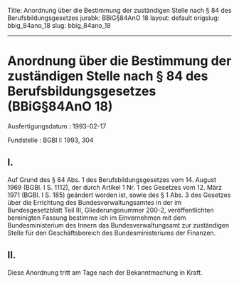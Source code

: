Title: Anordnung über die Bestimmung der zuständigen Stelle nach § 84 des Berufsbildungsgesetzes
jurabk: BBiG§84AnO 18
layout: default
origslug: bbig_84ano_18
slug: bbig_84ano_18

---

# Anordnung über die Bestimmung der zuständigen Stelle nach § 84 des Berufsbildungsgesetzes (BBiG§84AnO 18)

Ausfertigungsdatum
:   1993-02-17

Fundstelle
:   BGBl I: 1993, 304



## I.

Auf Grund des § 84 Abs. 1 des Berufsbildungsgesetzes vom 14. August
1969 (BGBl. I S. 1112), der durch Artikel 1 Nr. 1 des Gesetzes vom 12.
März 1971 (BGBl. I S. 185) geändert worden ist, sowie des § 1 Abs. 3
des Gesetzes über die Errichtung des Bundesverwaltungsamtes in der im
Bundesgesetzblatt Teil III, Gliederungsnummer 200-2, veröffentlichten
bereinigten Fassung bestimme ich im Einvernehmen mit dem
Bundesministerium des Innern
das Bundesverwaltungsamt
zur zuständigen Stelle für den Geschäftsbereich des Bundesministeriums
der Finanzen.


## II.

Diese Anordnung tritt am Tage nach der Bekanntmachung in Kraft.

